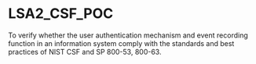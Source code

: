 # LSA2_CSF_POC
To verify whether the user authentication mechanism and event recording function in an information system comply with the standards and best practices of NIST CSF and SP 800-53, 800-63.
